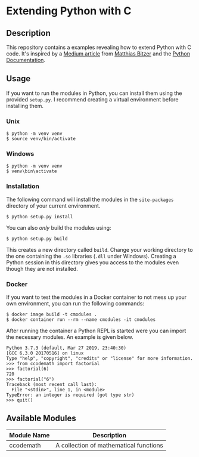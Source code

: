 # Extending Python with C


## Description

This repository contains a examples revealing how to extend Python with C code.
It's inspired by a [Medium article][mediumarticle] from [Matthias Bitzer][authorcredit] and the [Python Documentation][pythondocs].


## Usage

If you want to run the modules in Python, you can install them using the provided `setup.py`.
I recommend creating a virtual environment before installing them.


### Unix

```shell
$ python -m venv venv
$ source venv/bin/activate
```


### Windows

```shell
$ python -m venv venv
$ venv\bin\activate
```


### Installation

The following command will install the modules in the `site-packages` directory of your current environment.

```shell
$ python setup.py install
```

You can also *only* build the modules using:

```shell
$ python setup.py build
```

This creates a new directory called `build`.
Change your working directory to the one containing the `.so` libraries (`.dll` under Windows).
Creating a Python session in this directory gives you access to the modules even though they are not installed.


### Docker

If you want to test the modules in a Docker container to not mess up your own environment, you can run the following commands:

```shell
$ docker image build -t cmodules .
$ docker container run --rm --name cmodules -it cmodules
```

After running the container a Python REPL is started were you can import the necessary modules.
An example is given below.

```shell
Python 3.7.3 (default, Mar 27 2019, 23:40:30) 
[GCC 6.3.0 20170516] on linux
Type "help", "copyright", "credits" or "license" for more information.
>>> from ccodemath import factorial
>>> factorial(6)
720
>>> factorial("6")
Traceback (most recent call last):
  File "<stdin>", line 1, in <module>
TypeError: an integer is required (got type str)
>>> quit()
```


## Available Modules

| Module Name | Description |
|-------------|-------------|
| ccodemath | A collection of mathematical functions |


[authorcredit]: https://medium.com/@matthiasbitzer94
[mediumarticle]: https://medium.com/@matthiasbitzer94/how-to-extend-python-with-c-c-code-aa205417b2aa
[pythondocs]: https://docs.python.org/3/extending/extending.html#a-simple-example
